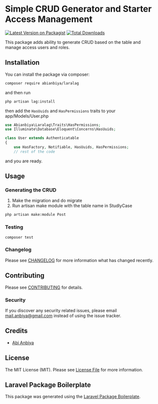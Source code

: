 # Simple CRUD Generator and Starter Access Management

[![Latest Version on Packagist](https://img.shields.io/packagist/v/abianbiya/laralag.svg?style=flat-square)](https://packagist.org/packages/abianbiya/laralag)
[![Total Downloads](https://img.shields.io/packagist/dt/abianbiya/laralag.svg?style=flat-square)](https://packagist.org/packages/abianbiya/laralag)

This package adds ability to generate CRUD based on the table and manage access users and roles.

## Installation

You can install the package via composer:

```bash
composer require abianbiya/laralag
```
and then run
```bash
php artisan lag:install
```
then add the `HasUuids` and `HasPermissions` traits to your app/Models/User.php
```php
use Abianbiya\Laralag\Traits\HasPermissions;
use Illuminate\Database\Eloquent\Concerns\HasUuids;

class User extends Authenticatable
{
    use HasFactory, Notifiable, HasUuids, HasPermissions;
	// rest of the code
```
and you are ready.

## Usage
### Generating the CRUD
1. Make the migration and do migrate
2. Run artisan make module with the table name in StudlyCase
```bash
php artisan make:module Post
```


### Testing

```bash
composer test
```

### Changelog

Please see [CHANGELOG](CHANGELOG.md) for more information what has changed recently.

## Contributing

Please see [CONTRIBUTING](CONTRIBUTING.md) for details.

### Security

If you discover any security related issues, please email mail.anbiya@gmail.com instead of using the issue tracker.

## Credits

-   [Abi Anbiya](https://github.com/abianbiya)

## License

The MIT License (MIT). Please see [License File](LICENSE.md) for more information.

## Laravel Package Boilerplate

This package was generated using the [Laravel Package Boilerplate](https://laravelpackageboilerplate.com).
